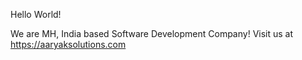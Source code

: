 Hello World!

We are MH, India based Software Development Company!
Visit us at https://aaryaksolutions.com

<!---
aaryaksolutions/aaryaksolutions is a ✨ special ✨ repository because its `README.md` (this file) appears on your GitHub profile.
You can click the Preview link to take a look at your changes.
--->
